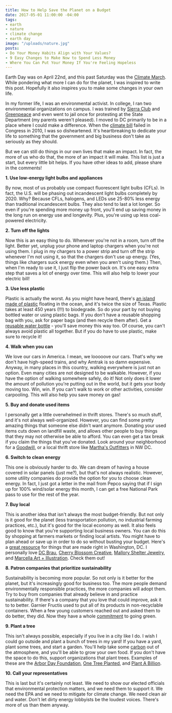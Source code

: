 ```yaml
---
title: How to Help Save the Planet on a Budget
date: 2017-05-01 11:00:00 -04:00
tags:
- earth
- nature
- climate change
- earth day
image: "/uploads/nature.jpg"
posts:
- Do Your Money Habits Align with Your Values?
- 9 Easy Changes to Make Now to Spend Less Money
- Where You Can Put Your Money If You're Feeling Hopeless
---
```


Earth Day was on April 22nd, and this past Saturday was the [Climate March](https://peoplesclimate.org/). While pondering what more I can do for the planet, I was inspired to write this post. Hopefully it also inspires you to make some changes in your own life.

In my former life, I was an environmental activist. In college, I ran two environmental organizations on campus. I was trained by [Sierra Club](sierraclub.org) and [Greenpeace](greenpeace.org) and even went to jail once for protesting at the State Department (my parents weren't pleased). I moved to DC primarily to be in a place where I could make a difference. When the [climate bill](https://www.c2es.org/federal/congress/111/acesa) failed in Congress in 2010, I was so disheartened. It's heartbreaking to dedicate your life to something that the government and big business don't take as seriously as they should.

But we can still do things in our own lives that make an impact. In fact, the more of us who do that, the more of an impact it will make. This list is just a start, but every little bit helps. If you have other ideas to add, please share in the comments!

**1. Use low-energy light bulbs and appliances**

By now, most of us probably use compact fluorescent light bulbs (CFLs). In fact, the U.S. will be phasing out incandescent light bulbs completely by 2020. Why? Because CFLs, halogens, and LEDs use 25-80% less energy than traditional incandescent bulbs. They also tend to last a lot longer. So even if you're spending more money up front, you'll end up saving money in the long run on energy use and longevity. Plus, you're using up less coal-powered electricity. 

**2. Turn off the lights**

Now this is an easy thing to do. Whenever you're not in a room, turn off the light. Better yet, unplug your phone and laptop chargers when you're not using them. I plug in my chargers to a power strip and turn off the strip whenever I'm not using it, so that the chargers don't use up energy. (Yes, things like chargers suck energy even when you aren't using them.) Then, when I'm ready to use it, I just flip the power back on. It's one easy extra step that saves a lot of energy over time. This will also help to lower your electric bill!

**3. Use less plastic**

Plastic is actually the worst. As you might have heard, there's [an island made of plastic](http://www.cnn.com/interactive/2016/12/world/midway-plastic-island/) floating in the ocean, and it's twice the size of Texas. Plastic takes at least 450 years (!!!) to biodegrade. So do your part by not buying bottled water or using plastic bags. If you don't have a reusable shopping bag with you, ask for paper bags (and then recycle them after). Get a [reusable water bottle](http://gizmodo.com/9-reusable-water-bottles-recommended-by-gizmodos-staff-1705555097) - you'll save money this way too. Of course, you can't always avoid plastic all together. But if you do have to use plastic, make sure to recycle it!

**4. Walk when you can**

We love our cars in America. I mean, we looooove our cars. That's why we don't have high-speed trains, and why Amtrak is so damn expensive. Anyway, in many places in this country, walking everywhere is just not an option. Even many cities are not designed to be walkable. However, if you have the option of walking somewhere safely, do it! Not only does it lower the amount of pollution you're putting out in the world, but it gets your body moving too. Win, win. If you can't walk to work or other activities, consider carpooling. This will also help you save money on gas!

**5. Buy and donate used items**

I personally get a little overwhelmed in thrift stores. There's so much stuff, and it's not always well-organized. However, you can find some pretty amazing things that someone else didn't want anymore. Donating your used items cuts down on landfill waste, and allows other people to buy things that they may not otherwise be able to afford. You can even get a tax break if you claim the things that you've donated. Look around your neighborhood for a [Goodwill](http://www.goodwill.org/), or a local thrift store like [Martha's Outfitters](http://marthastable.org/donate/clothing-and-housewares/) in NW DC.

**6. Switch to clean energy**

This one is obviously harder to do. We can dream of having a house covered in solar panels (just me?), but that's not always realistic. However, some utility companies do provide the option for you to choose clean energy. In fact, I just got a letter in the mail from Pepco saying that if I sign up for 100% wind/solar energy this month, I can get a free National Park pass to use for the rest of the year.

**7. Buy local**

This is another idea that isn't always the most budget-friendly. But not only is it good for the planet (less transportation pollution, no industrial farming practices, etc.), but it's good for the local economy as well. It also feels good to know that you're supporting local business owners. You can do this by shopping at farmers markets or finding local artists. You might have to plan ahead or save up in order to do so without busting your budget. Here's a [great resource](http://www.thisismadeindc.com/) for things that are made right in Washington, DC. I personally love [DC Brau](http://www.dcbrau.com/), [Cherry Blossom Creative](http://cherryblossomcreative.com/), [Mallory Shelter Jewelry](https://malloryshelterjewelry.com/), and [Marcella Art \+ Illustration](http://marcellakriebel.com/). Check them out!

**8. Patron companies that prioritize sustainability**

Sustainability is becoming more popular. So not only is it better for the planet, but it's increasingly good for business too. The more people demand environmentally responsible practices, the more companies will adopt them. Try to buy from companies that already believe in and practice sustainability. If there's a company that you love that could improve, ask it to to better. Garnier Fructis used to put all of its products in non-recyclable containers. When a few young customers reached out and asked them to do better, they did. Now they have a whole [commitment](http://www.garnierusa.com/garnier-green.aspx) to going green.

**9. Plant a tree**

This isn't always possible, especially if you live in a city like I do. I wish I could go outside and plant a bunch of trees in my yard! If you have a yard, plant some trees, and start a garden. You'll help take some [carbon](https://www.arborday.org/media/print/documents/10reasons/7X10.pdf) out of the atmosphere, and you'll be able to grow your own food. If you don't have the space to do this, support organizations that plant trees. Examples of these are the [Arbor Day Foundation](https://www.arborday.org/), [One Tree Planted](https://onetreeplanted.org/), and [Plant A Billion](http://www.plantabillion.org/).

**10. Call your representatives**

This is last but it's certainly not least. We need to show our elected officials that environmental protection matters, and we need them to support it. We need the EPA and we need to mitigate for climate change. We need clean air and water. Don't let dirty energy lobbyists be the loudest voices. There's more of us than them anyway.